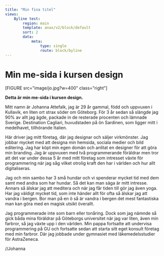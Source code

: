 ```yaml
---
title: "Min fina titel"
views:
    Byline test:
        region: main
        template: anax/v2/block/default
        sort: 2
        data:
            meta:
                type: single
                route: block/byline
---
```


Min me-sida i kursen design
=========================
<link rel="stylesheet" href="https://use.fontawesome.com/releases/v5.5.0/css/solid.css" integrity="sha384-rdyFrfAIC05c5ph7BKz3l5NG5yEottvO/DQ0dCrwD8gzeQDjYBHNr1ucUpQuljos" crossorigin="anonymous">
[FIGURE src="image/jo.jpg?w=400" class="right"]

**Detta är min me-sida i kursen design.**



Mitt namn är Johanna Attefalk, jag är 29 år gammal, född och uppvuxen i Kullavik, en liten ort strax söder om Göteborg. För 3 år sedan så slängde jag 90% av allt jag ägde, packade in de resterade procenten och lämnade Sverige. Destination Cagliari, huvudstaden på ön Sardinen, som ligger mitt i medelhavet, tillhörande Italien.

Här driver jag mitt företag, där jag designar och säljer virkmönster. Jag jobbar mycket med att designa min hemsida, sociala medier och bild editering. Jag har köpt min egen domän och anlitat en designer för att göra min branding. Jag är uppvuxen med två programmerande föräldrar men tror att det var under dessa 5 år med mitt företag som intresset växte för programmering när jag såg vilket otrolig kraft den har i världen och hur allt digitaliseras.

Jag och min sambo har 3 små hundar och vi spenderar mycket tid med dem samt med andra som har hundar. Så det kan man säga är mitt intresse. Annars så älskar jag att meditera och när jag får tiden till gör jag även yoga. Har jag väldigt mycket tid, som inte händer allt för ofta så älskar jag att vandra i bergen. Bor man på en ö så är vandra i bergen det mest fantastiska man kan göra med en magisk utsikt överallt.

Jag programmerade inte som barn eller tonåring. Dock som jag nämnde så gick båda mina föräldrar på Göteborgs universitet när jag var liten, även min farbror, så jag växte upp i den världen. Min pappa fortsatte att undervisa programmering på GU och fortsatte sedan att starta sitt eget konsult företag med min farbror. Där jag jobbade under gymnasiet med läkemedelsstudier för AstraZeneca.  

//Johanna
